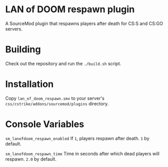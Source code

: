 # LAN of DOOM respawn plugin
A SourceMod plugin that respawns players after death for CS:S and CS:GO servers.

# Building
Check out the repository and run the ``./build.sh`` script.

# Installation
Copy ``lan_of_doom_respawn.smx`` to your server's
``css/cstrike/addons/sourcemod/plugins`` directory.

# Console Variables

``sm_lanofdoom_respawn_enabled`` If ``1``, players respawn after death. ``1`` by
default.

``sm_lanofdoom_respawn_time`` Time in seconds after which dead players will
respawn. ``2.0`` by default.
